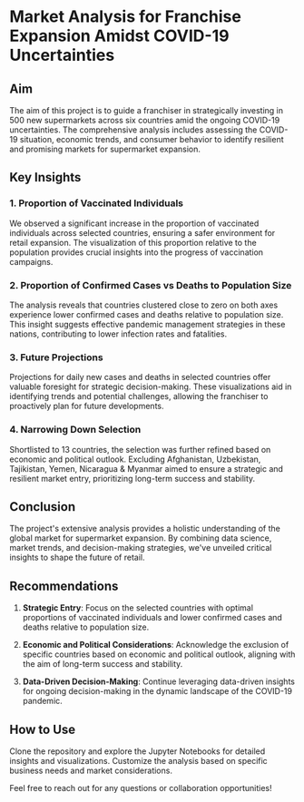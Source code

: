 # Market Analysis for Franchise Expansion Amidst COVID-19 Uncertainties

## Aim
The aim of this project is to guide a franchiser in strategically investing in 500 new supermarkets across six countries amid the ongoing COVID-19 uncertainties. The comprehensive analysis includes assessing the COVID-19 situation, economic trends, and consumer behavior to identify resilient and promising markets for supermarket expansion.

## Key Insights

### 1. Proportion of Vaccinated Individuals
We observed a significant increase in the proportion of vaccinated individuals across selected countries, ensuring a safer environment for retail expansion. The visualization of this proportion relative to the population provides crucial insights into the progress of vaccination campaigns.

### 2. Proportion of Confirmed Cases vs Deaths to Population Size
The analysis reveals that countries clustered close to zero on both axes experience lower confirmed cases and deaths relative to population size. This insight suggests effective pandemic management strategies in these nations, contributing to lower infection rates and fatalities.

### 3. Future Projections
Projections for daily new cases and deaths in selected countries offer valuable foresight for strategic decision-making. These visualizations aid in identifying trends and potential challenges, allowing the franchiser to proactively plan for future developments.

### 4. Narrowing Down Selection
Shortlisted to 13 countries, the selection was further refined based on economic and political outlook. Excluding Afghanistan, Uzbekistan, Tajikistan, Yemen, Nicaragua & Myanmar aimed to ensure a strategic and resilient market entry, prioritizing long-term success and stability.

## Conclusion
The project's extensive analysis provides a holistic understanding of the global market for supermarket expansion. By combining data science, market trends, and decision-making strategies, we've unveiled critical insights to shape the future of retail.

## Recommendations
1. **Strategic Entry**: Focus on the selected countries with optimal proportions of vaccinated individuals and lower confirmed cases and deaths relative to population size.
  
2. **Economic and Political Considerations**: Acknowledge the exclusion of specific countries based on economic and political outlook, aligning with the aim of long-term success and stability.

3. **Data-Driven Decision-Making**: Continue leveraging data-driven insights for ongoing decision-making in the dynamic landscape of the COVID-19 pandemic.

## How to Use
Clone the repository and explore the Jupyter Notebooks for detailed insights and visualizations. Customize the analysis based on specific business needs and market considerations.

Feel free to reach out for any questions or collaboration opportunities!

